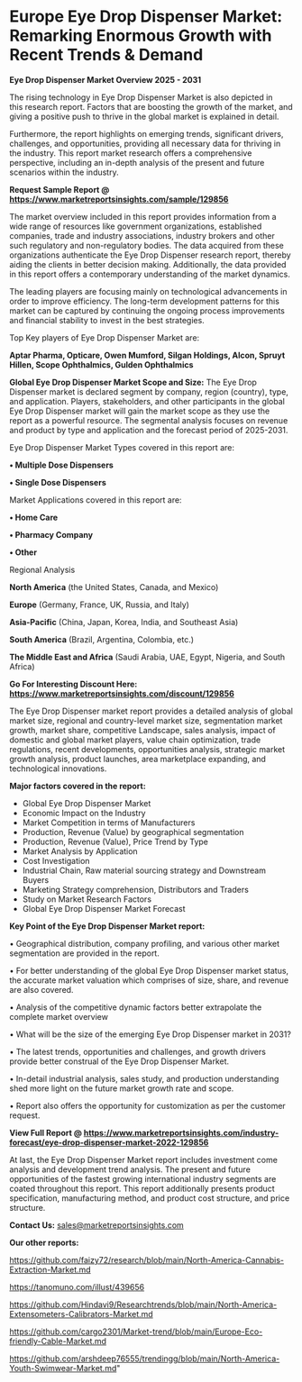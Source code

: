 # Europe Eye Drop Dispenser Market: Remarking Enormous Growth with Recent Trends & Demand

<Strong> Eye Drop Dispenser Market Overview 2025 - 2031</strong>

The rising technology in Eye Drop Dispenser Market is also depicted in this research report. Factors that are boosting the growth of the market, and giving a positive push to thrive in the global market is explained in detail.

Furthermore, the report highlights on emerging trends, significant drivers, challenges, and opportunities, providing all necessary data for thriving in the industry. This report market research offers a comprehensive perspective, including an in-depth analysis of the present and future scenarios within the industry.

<strong>Request Sample Report @ <a href=https://www.marketreportsinsights.com/sample/129856>https://www.marketreportsinsights.com/sample/129856</a></strong>

The market overview included in this report provides information from a wide range of resources like government organizations, established companies, trade and industry associations, industry brokers and other such regulatory and non-regulatory bodies. The data acquired from these organizations authenticate the Eye Drop Dispenser research report, thereby aiding the clients in better decision making. Additionally, the data provided in this report offers a contemporary understanding of the market dynamics.

The leading players are focusing mainly on technological advancements in order to improve efficiency. The long-term development patterns for this market can be captured by continuing the ongoing process improvements and financial stability to invest in the best strategies.

Top Key players of Eye Drop Dispenser Market are:

<strong>Aptar Pharma, Opticare, Owen Mumford, Silgan Holdings, Alcon, Spruyt Hillen, Scope Ophthalmics, Gulden Ophthalmics</strong>

<strong><b>Global Eye Drop Dispenser Market Scope and Size:</b></strong>
The Eye Drop Dispenser market is declared segment by company, region (country), type, and application. Players, stakeholders, and other participants in the global Eye Drop Dispenser market will gain the market scope as they use the report as a powerful resource. The segmental analysis focuses on revenue and product by type and application and the forecast period of 2025-2031.

Eye Drop Dispenser Market Types covered in this report are:

<strong>• Multiple Dose Dispensers

• Single Dose Dispensers</strong>

Market Applications covered in this report are:

<strong>• Home Care

• Pharmacy Company

• Other</strong> 

Regional Analysis

<strong>North America</strong> (the United States, Canada, and Mexico)

<strong>Europe</strong> (Germany, France, UK, Russia, and Italy)

<strong>Asia-Pacific</strong> (China, Japan, Korea, India, and Southeast Asia)

<strong>South America</strong> (Brazil, Argentina, Colombia, etc.)

<strong>The Middle East and Africa</strong> (Saudi Arabia, UAE, Egypt, Nigeria, and South Africa)

<strong>Go For Interesting Discount Here: <a href=https://www.marketreportsinsights.com/discount/129856>https://www.marketreportsinsights.com/discount/129856</a></strong>

The Eye Drop Dispenser market report provides a detailed analysis of global market size, regional and country-level market size, segmentation market growth, market share, competitive Landscape, sales analysis, impact of domestic and global market players, value chain optimization, trade regulations, recent developments, opportunities analysis, strategic market growth analysis, product launches, area marketplace expanding, and technological innovations.

<strong><b>Major factors covered in the report:</b></strong>
<ul>
  <li>Global Eye Drop Dispenser Market </li>
  <li>Economic Impact on the Industry</li>
  <li>Market Competition in terms of Manufacturers</li>
  <li>Production, Revenue (Value) by geographical segmentation</li>
  <li>Production, Revenue (Value), Price Trend by Type</li>
  <li>Market Analysis by Application</li>
  <li>Cost Investigation</li>
  <li>Industrial Chain, Raw material sourcing strategy and Downstream Buyers</li>
  <li>Marketing Strategy comprehension, Distributors and Traders</li>
  <li>Study on Market Research Factors</li>
  <li>Global Eye Drop Dispenser Market Forecast</li>
</ul>

<strong><b>Key Point of the Eye Drop Dispenser Market report:</b></strong>

• Geographical distribution, company profiling, and various other market segmentation are provided in the report.

• For better understanding of the global Eye Drop Dispenser market status, the accurate market valuation which comprises of size, share, and revenue are also covered.

• Analysis of the competitive dynamic factors better extrapolate the complete market overview

• What will be the size of the emerging Eye Drop Dispenser market in 2031?

• The latest trends, opportunities and challenges, and growth drivers provide better construal of the Eye Drop Dispenser Market.

• In-detail industrial analysis, sales study, and production understanding shed more light on the future market growth rate and scope.

• Report also offers the opportunity for customization as per the customer request.

<strong><b>View Full Report @ <a href=https://www.marketreportsinsights.com/industry-forecast/eye-drop-dispenser-market-2022-129856>https://www.marketreportsinsights.com/industry-forecast/eye-drop-dispenser-market-2022-129856</a></b></strong>


At last, the Eye Drop Dispenser Market report includes investment come analysis and development trend analysis. The present and future opportunities of the fastest growing international industry segments are coated throughout this report. This report additionally presents product specification, manufacturing method, and product cost structure, and price structure.

<strong>Contact Us:</strong>
sales@marketreportsinsights.com

<strong>Our other reports:</strong>

<a href=https://github.com/faizy72/research/blob/main/North-America-Cannabis-Extraction-Market.md>https://github.com/faizy72/research/blob/main/North-America-Cannabis-Extraction-Market.md</a>

<a href=https://tanomuno.com/illust/439656>https://tanomuno.com/illust/439656</a>

<a href=https://github.com/Hindavi9/Researchtrends/blob/main/North-America-Extensometers-Calibrators-Market.md>https://github.com/Hindavi9/Researchtrends/blob/main/North-America-Extensometers-Calibrators-Market.md</a>

<a href=https://github.com/cargo2301/Market-trend/blob/main/Europe-Eco-friendly-Cable-Market.md>https://github.com/cargo2301/Market-trend/blob/main/Europe-Eco-friendly-Cable-Market.md</a>

<a href=https://github.com/arshdeep76555/trendingg/blob/main/North-America-Youth-Swimwear-Market.md>https://github.com/arshdeep76555/trendingg/blob/main/North-America-Youth-Swimwear-Market.md</a>"
